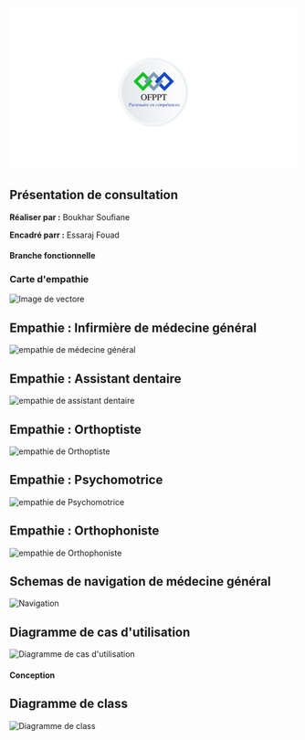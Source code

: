 
![Image de vectore](../images/logo2.png)

## Présentation de consultation

**Réaliser par :** Boukhar Soufiane

**Encadré parr :** Essaraj Fouad


<!-- new slide -->


#### Branche fonctionnelle



<!-- new slide -->

### Carte d'empathie

![Image de vectore](../images/vector-img.jpg)

<!-- new slide -->

## Empathie : Infirmière de médecine général

![empathie de médecine général](../images/empathie-Infirmière.jpg)

<!-- new slide -->

## Empathie : Assistant dentaire

![empathie de assistant dentaire](../images/empathie-dentaire.jpg)

<!-- new slide -->

## Empathie : Orthoptiste

![empathie de Orthoptiste](../images/empathie-Orthoptiste.jpg)

<!-- new slide -->

## Empathie : Psychomotrice

![empathie de Psychomotrice](../images/empathie-psychomotrice.jpg)

<!-- new slide -->

## Empathie : Orthophoniste

![empathie de Orthophoniste](../images/empathie-orthophoniste.jpg)

<!-- new slide -->

## Schemas de navigation de médecine général

![Navigation](../images/navigation.jpg)

<!-- new slide -->

## Diagramme de cas d'utilisation

![Diagramme de cas d'utilisation](../images/cas-utilisation.jpg)

<!-- new slide -->


#### Conception

<!-- new slide -->

## Diagramme de class

![Diagramme de class](../images/diagramme-class.jpg)
